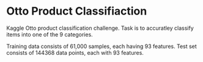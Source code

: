 # Otto Product Classifiaction

Kaggle Otto product classification challenge. Task is to accuratley classify items into one of the 9 categories.

Training data consists of 61,000 samples, each having 93 features. Test set consists of 144368 data points, each with 93 features.
